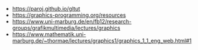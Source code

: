 -   https://paroj.github.io/gltut
-   https://graphics-programming.org/resources
-   https://www.uni-marburg.de/en/fb12/research-groups/grafikmultimedia/lectures/graphics
-   https://www.mathematik.uni-marburg.de/~thormae/lectures/graphics1/graphics_1_1_eng_web.html#1
